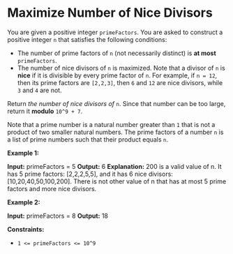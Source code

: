 # Maximize Number of Nice Divisors

You are given a positive integer `primeFactors`. You are asked to construct a positive integer `n` that satisfies the following conditions:

* The number of prime factors of `n` (not necessarily distinct) is **at most** `primeFactors`.
* The number of nice divisors of `n` is maximized. Note that a divisor of `n` is **nice** if it is divisible by every prime factor of `n`. For example, if `n = 12`, then its prime factors are `[2,2,3]`, then `6` and `12` are nice divisors, while `3` and `4` are not.

Return _the number of nice divisors of_ `n`. Since that number can be too large, return it **modulo** `10^9 + 7`.

Note that a prime number is a natural number greater than `1` that is not a product of two smaller natural numbers. The prime factors of a number `n` is a list of prime numbers such that their product equals `n`.

**Example 1:**

**Input:** primeFactors = 5
**Output:** 6
**Explanation:** 200 is a valid value of n.
It has 5 prime factors: \[2,2,2,5,5\], and it has 6 nice divisors: \[10,20,40,50,100,200\].
There is not other value of n that has at most 5 prime factors and more nice divisors.

**Example 2:**

**Input:** primeFactors = 8
**Output:** 18

**Constraints:**

* `1 <= primeFactors <= 10^9`
